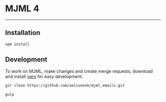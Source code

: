 # MJML 4
---
## Installation

```bash
npm install
```

## Development

To work on MJML, make changes and create merge requests, download and install [yarn](https://yarnpkg.com/lang/en/docs/install/) for easy development.

```bash
git clone https://github.com/aalisenok/mjml_emails.git

gulp
```